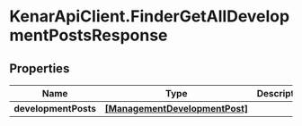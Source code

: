 # KenarApiClient.FinderGetAllDevelopmentPostsResponse

## Properties

Name | Type | Description | Notes
------------ | ------------- | ------------- | -------------
**developmentPosts** | [**[ManagementDevelopmentPost]**](ManagementDevelopmentPost.md) |  | [optional] 


